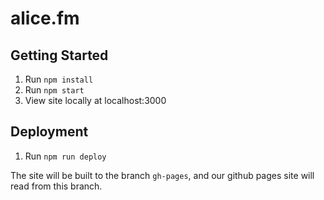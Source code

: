 # alice.fm
## Getting Started
1. Run `npm install`
2. Run `npm start`
3. View site locally at localhost:3000

## Deployment
1. Run `npm run deploy`

The site will be built to the branch `gh-pages`, and our github pages site will read from this branch.
